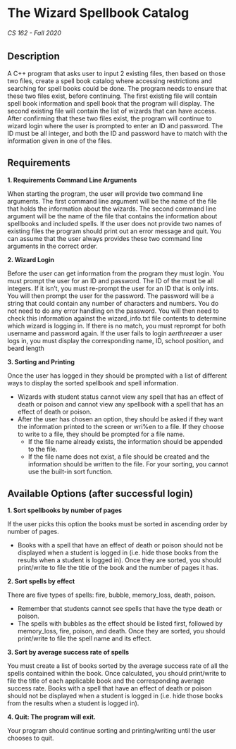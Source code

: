 # The Wizard Spellbook Catalog
###### CS 162 - Fall 2020

## Description
A C++ program that asks user to input 2 existing files, then based on those two files, create a spell book catalog where accessing restrictions and searching for spell books could be done. The program needs to ensure that these two files exist, before continuing. The first existing file will contain spell book information and spell book that the program will display. The second existing file will contain the list of wizards that can have access. After confirming that these two files exist, the program will continue to wizard login where the user is prompted to enter an ID and password. The ID must be all integer, and both the ID and password have to match with the information given in one of the files.

## Requirements

**1. Requirements Command Line Arguments**

When starting the program, the user will provide two command line arguments. The first command line argument will be the name of the file that holds the information about the wizards. The second command line argument will be the name of the file that contains the information about spellbooks and included spells. If the user does not provide two names of existing files the program should print out an error message and quit. You can assume that the user always provides these two command line arguments in the correct order.

**2. Wizard Login**

Before the user can get information from the program they must login. You must prompt the user for an ID and password. The ID of the must be all integers. If it isn’t, you must re-prompt the user for an ID that is only ints. You will then prompt the user for the password. The password will be a string that could contain any number of characters and numbers. You do not need to do any error handling on the password. You will then need to check this information against the wizard_info.txt file contents to determine which wizard is logging in. If there is no match, you must reprompt for both username and password again. If the user fails to login a$er three a%empts, you must provide an error message and quit out of the program. (Note: If the user provides an ID that is not all integers that should not count as an error towards the three a%empts that they have to login). A$er a user logs in, you must display the corresponding name, ID, school position, and beard length

**3. Sorting and Printing**

Once the user has logged in they should be prompted with a list of different ways to display the sorted spellbook and spell information. 
- Wizards with student status cannot view any spell that has an effect of death or poison and cannot view any spellbook with a spell that has an effect of death or poison. 
- After the user has chosen an option, they should be asked if they want the information printed to the screen or wri%en to a file. If they choose to write to a file, they should be prompted for a file name. 
  - If the file name already exists, the information should be appended to the file. 
  - If the file name does not exist, a file should be created and the information should be written to the file. For your sorting, you cannot use the built-in sort function.
 
## Available Options (after successful login)

**1. Sort spellbooks by number of pages**
   
  If the user picks this option the books must be sorted in ascending order by number of pages. 
   - Books with a spell that have an effect of death or poison should not be displayed when a student is logged in (i.e. hide those books from the results when a student is logged in). Once they are sorted, you should print/write to file the title of the book and the number of pages it has.
 
**2. Sort spells by effect**

There are five types of spells: fire, bubble, memory_loss, death, poison. 
- Remember that students cannot see spells that have the type death or poison. 
- The spells with bubbles as the effect should be listed first, followed by memory_loss, fire, poison, and death. Once they are sorted, you should print/write to file the spell name and its effect.

**3. Sort by average success rate of spells**

You must create a list of books sorted by the average success rate of all the spells contained within the book. Once calculated, you should print/write to file the title of each applicable book and the corresponding average success rate. Books with a spell that have an effect of death or poison should not be displayed when a student is logged in (i.e. hide those books from the results when a student is logged in).

**4. Quit: The program will exit.**

Your program should continue sorting and printing/writing until the user chooses to quit.
